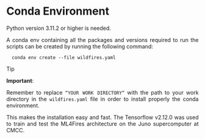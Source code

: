 # Conda Environment

Python version 3.11.2 or higher is needed.

<p align="justify"> A conda env containing all the packages and versions required to run the scripts can be created by running the following command: </p>

      conda env create --file wildfires.yaml

> [!TIP]
> **Important**: <p align="justify"> Remember to replace `“YOUR WORK DIRECTORY“` with the path to your work directory in the `wildfires.yaml` file in order to install properly the conda environment.</p>

<p align="justify"> This makes the installation easy and fast. The Tensorflow v2.12.0 was used to train and test the ML4Fires architecture on the <a href="https://www.cmcc.it/super-computing-center-scc" style="text-decoration:none;"> Juno </a> supercomputer at CMCC. </p>
